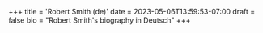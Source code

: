 +++
title = 'Robert Smith (de)'
date = 2023-05-06T13:59:53-07:00
draft = false
bio = "Robert Smith's biography in Deutsch"
+++
